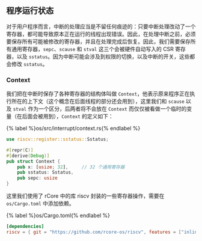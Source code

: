## 程序运行状态

对于用户程序而言，中断的处理应当是不留任何痕迹的：只要中断处理改动了一个寄存器，都可能导致原本正在运行的线程出现错误。因此，在处理中断之前，必须要保存所有可能被修改的寄存器，并且在处理完成后恢复。因此，我们需要保存所有通用寄存器，`sepc`、`scause` 和 `stval` 这三个会被硬件自动写入的 CSR 寄存器，以及 `sstatus`。因为中断可能会涉及到权限的切换，以及中断的开关，这些都会修改 `sstatus`。

### Context

我们把在中断时保存了各种寄存器的结构体叫做 `Context`，他表示原来程序正在执行所在的上下文（这个概念在后面线程的部分还会用到），这里我们和 `scause` 以及 `stval` 作为一个区分，后两者将不会放在 `Context` 而仅仅被看做一个临时的变量（在后面会被用到），`Context` 的定义如下：

{% label %}os/src/interrupt/context.rs{% endlabel %}
```rust
use riscv::register::sstatus::Sstatus;

#[repr(C)]
#[derive(Debug)]
pub struct Context {
    pub x: [usize; 32],     // 32 个通用寄存器
    pub sstatus: Sstatus,
    pub sepc: usize
}
```

这里我们使用了 rCore 中的库 riscv 封装的一些寄存器操作，需要在 `os/Cargo.toml` 中添加依赖。

{% label %}os/Cargo.toml{% endlabel %}
```toml
[dependencies]
riscv = { git = "https://github.com/rcore-os/riscv", features = ["inline-asm"] }
```